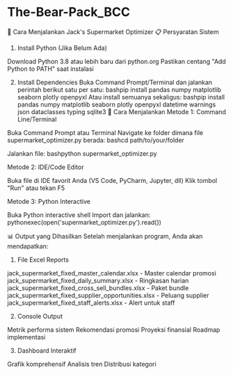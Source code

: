 # The-Bear-Pack_BCC

🚀 Cara Menjalankan Jack's Supermarket Optimizer
📋 Persyaratan Sistem
1. Install Python (Jika Belum Ada)

Download Python 3.8 atau lebih baru dari python.org
Pastikan centang "Add Python to PATH" saat instalasi

2. Install Dependencies
Buka Command Prompt/Terminal dan jalankan perintah berikut satu per satu:
bashpip install pandas numpy matplotlib seaborn plotly openpyxl
Atau install semuanya sekaligus:
bashpip install pandas numpy matplotlib seaborn plotly openpyxl datetime warnings json dataclasses typing sqlite3
🎯 Cara Menjalankan
Metode 1: Command Line/Terminal

Buka Command Prompt atau Terminal
Navigate ke folder dimana file supermarket_optimizer.py berada:
bashcd path/to/your/folder

Jalankan file:
bashpython supermarket_optimizer.py


Metode 2: IDE/Code Editor

Buka file di IDE favorit Anda (VS Code, PyCharm, Jupyter, dll)
Klik tombol "Run" atau tekan F5

Metode 3: Python Interactive

Buka Python interactive shell
Import dan jalankan:
pythonexec(open('supermarket_optimizer.py').read())


📊 Output yang Dihasilkan
Setelah menjalankan program, Anda akan mendapatkan:
1. File Excel Reports

jack_supermarket_fixed_master_calendar.xlsx - Master calendar promosi
jack_supermarket_fixed_daily_summary.xlsx - Ringkasan harian
jack_supermarket_fixed_cross_sell_bundles.xlsx - Paket bundle
jack_supermarket_fixed_supplier_opportunities.xlsx - Peluang supplier
jack_supermarket_fixed_staff_alerts.xlsx - Alert untuk staff

2. Console Output

Metrik performa sistem
Rekomendasi promosi
Proyeksi finansial
Roadmap implementasi

3. Dashboard Interaktif

Grafik komprehensif
Analisis tren
Distribusi kategori
